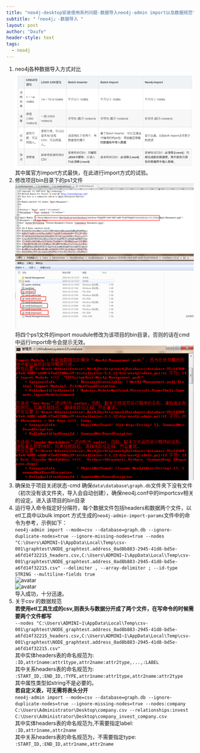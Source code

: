```yaml
---
title: "neo4j-desktop安装使用系列问题-数据导入neo4j-admin import以及数据规范"
subtitle: "「neo4j」-数据导入 "
layout: post
author: "Dxufe"
header-style: text
tags:
  - neo4j
---
```

1. neo4j各种数据导入方式对比  
![avatar](/img/neo4j/neo4j-dataimport-01.png)  
其中属官方import方式最快，在此进行import方式的试验。  
2. 修改项目bin目录下的ps1文件  
![avatar](/img/neo4j/neo4j-dataimport-02.png)  
![avatar](/img/neo4j/neo4j-dataimport-03.png)  
将四个ps1文件的import moudule修改为该项目的bin目录，否则的话在cmd中运行import命令会提示无效。  
 ![avatar](/img/neo4j/neo4j-dataimport-06.png)  
3. 确保处于项目关闭状态-cmd 确保```data\database\graph.db```文件夹下没有文件（初次没有该文件夹，导入会自动创建），确保neo4j.conf中的importcsv相关的设定。进入该项目的bin目录  
4. 运行导入命令指定好分隔符，每个数据文件包括headers和数据两个文件，以etl工具中以bulk import 方式生成的```neo4j-admin-import-params```文件中的命令为参考，示例如下：  
  ```neo4j-admin import --mode=csv --database=graph.db --ignore-duplicate-nodes=true --ignore-missing-nodes=true --nodes "C:\Users\ADMINI~1\AppData\Local\Temp\csv-001\graphtest\NODE_graphtest.address_0ad8b883-2945-41d8-bd5e-a6fd14f32215_headers.csv,C:\Users\ADMINI~1\AppData\Local\Temp\csv-001\graphtest\NODE_graphtest.address_0ad8b883-2945-41d8-bd5e-a6fd14f32215.csv" --delimiter , --array-delimiter ; --id-type STRING --multiline-fields true```  
![avatar](/img/neo4j/neo4j-dataimport-04.png)  
![avatar](/img/neo4j/neo4j-dataimport-05.png)   
导入成功，十分迅速。  
5. 关于csv 的数据规范  
   **若使用etl工具生成的csv,则表头与数据分开成了两个文件，在写命令的时候需要两个文件都写**  
  ```--nodes "C:\Users\ADMINI~1\AppData\Local\Temp\csv-001\graphtest\NODE_graphtest.address_0ad8b883-2945-41d8-bd5e-a6fd14f32215_headers.csv,C:\Users\ADMINI~1\AppData\Local\Temp\csv-001\graphtest\NODE_graphtest.address_0ad8b883-2945-41d8-bd5e-a6fd14f32215.csv"```  
  其中实体headers表的命名规范为:  
  ```:ID,attr1name:attr1type,attr2name:attr2type,...,:LABEL```  
  其中关系headers表的命名规范为:  
  ```:START_ID,:END_ID,:TYPE,attr1name:attr1type,attr2name:attr2type```    
  其中属性类型如string不是必要的。  
  **若自定义表，可无需将表头分开**  
  ```neo4j-admin import --mode=csv --database=graph.db --ignore-duplicate-nodes=true --ignore-missing-nodes=true --nodes:company C:\Users\Administrator\Desktop\company.csv --relationships:invest C:\Users\Administrator\Desktop\company_invest_company.csv ```  
  其中实体headers表的命名规范为,不需要指定label:  
  ```:ID,attr1name,attr2name```  
  其中关系headers表的命名规范为，不需要指定type:  
  ```:START_ID,:END_ID,attr1name,attr2name```    

  